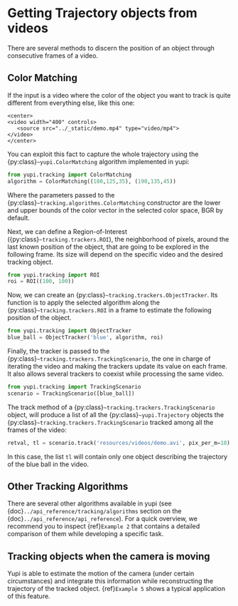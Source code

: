# Getting Trajectory objects from videos

There are several methods to discern the position of an object through consecutive frames of a video.

## Color Matching

If the input is a video where the color of the object you want to track is quite different from everything else, like this one:

```{raw} html
<center>
<video width="400" controls>
   <source src="../_static/demo.mp4" type="video/mp4">
</video>
</center>
```

You can exploit this fact to capture the whole trajectory using the {py:class}`~yupi.ColorMatching` algorithm implemented in yupi:

```python
from yupi.tracking import ColorMatching
algorithm = ColorMatching((180,125,35), (190,135,45))
```

Where the parameters passed to the {py:class}`~tracking.algorithms.ColorMatching` constructor are the lower and upper bounds of the color vector in the selected color space, BGR by default.

Next, we can define a Region-of-Interest ({py:class}`~tracking.trackers.ROI`), the neighborhood of pixels, around the last known position of the object, that are going to be explored in the following frame. Its size will depend on the specific video and the desired tracking object.

```python
from yupi.tracking import ROI
roi = ROI((100, 100))
```

Now, we can create an {py:class}`~tracking.trackers.ObjectTracker`. Its function is to apply the selected algorithm along the {py:class}`~tracking.trackers.ROI` in a frame to estimate the following position of the object.

```python
from yupi.tracking import ObjectTracker
blue_ball = ObjectTracker('blue', algorithm, roi)
```

Finally, the tracker is passed to the {py:class}`~tracking.trackers.TrackingScenario`, the one in charge of iterating the video and making the trackers update its value on each frame. It also allows several trackers to coexist while processing the same video.

```python
from yupi.tracking import TrackingScenario
scenario = TrackingScenario([blue_ball])
```

The track method of a {py:class}`~tracking.trackers.TrackingScenario` object, will produce a list of all the {py:class}`~yupi.Trajectory` objects the {py:class}`~tracking.trackers.TrackingScenario` tracked among all the frames of the video:

```python
retval, tl = scenario.track('resources/videos/demo.avi', pix_per_m=10)
```

In this case, the list `tl` will contain only one object describing the trajectory of the blue ball in the video.

## Other Tracking Algorithms

There are several other algorithms available in yupi (see {doc}`../api_reference/tracking/algorithms` section on the {doc}`../api_reference/api_reference`). For a quick overview, we recommend you to inspect {ref}`Example 2` that contains a detailed comparison of them while developing a specific task.

## Tracking objects when the camera is moving

Yupi is able to estimate the motion of the camera (under certain circumstances) and integrate this information while reconstructing the trajectory of the tracked object. {ref}`Example 5` shows a typical application of this feature.
